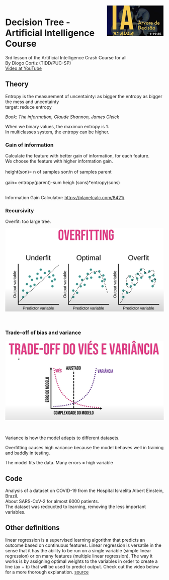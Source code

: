 <img align="right"  height="100" src="images/lesson3.png">

# Decision Tree - Artificial Intelligence Course
3rd lesson of the Artificial Intelligence Crash Course for all<BR/>
By Diogo Cortiz (TIDD/PUC-SP)<BR/>
[Video at YouTube](https://www.youtube.com/watch?v=ecYpXd4WREk&t=3376s) <BR/>

## Theory
Entropy is the measurement of uncentainty:
as bigger the entropy as bigger the mess and uncentainty<BR/>
target: reduce entropy<BR/>

_Book: The information, Claude Shannon, James Gleick_<BR/>

When we binary values, the maximun entropy is 1.<BR/> In multiclasses system, the entropy can be higher.<BR/>

### Gain of information

Calculate the feature with better gain of information, for each feature.<BR/>
We choose the feature with higher information gain.<BR/><BR/>
height(son)= n of samples son/n of samples parent<BR/><BR/>
gain= entropy(parent)-sum heigh (sons)*entropy(sons)<BR/><BR/>

Information Gain Calculator: https://planetcalc.com/8421/<BR/>

### Recursivity

Overfit: too large tree.<BR/>

<p align="center">
<img src = "../images/overfitting.png"  width=600> 
<p> <br/> 

### Trade-off of bias and variance

<p align="center">
<img src = "../images/bias-variance.png" width=600>  
<p><br/> 

Variance is how the model adapts to different datasets. <BR/>

Overfitting causes high variance because the model behaves well in training and baddly in testing.<BR/>

The model fits the data. Many errors = high variable<BR/>

## Code
Analysis of a dataset on COVID-19 from the Hospital Israelita Albert Einstein, Brazil.<BR/>
About SARS-CoV-2 for almost 6000 patients.<BR/>
The dataset was redcucted to learning, removing the less important variables.<BR/>

## Other definitions
linear regression is a supervised learning algorithm that predicts an outcome based on continuous features. Linear regression is versatile in the sense that it has the ability to be run on a single variable (simple linear regression) or on many features (multiple linear regression). The way it works is by assigning optimal weights to the variables in order to create a line (ax + b) that will be used to predict output. Check out the video below for a more thorough explanation.
[source](https://www.linkedin.com/pulse/hitchhikers-guide-machine-learning-python-conor-dewey/)




